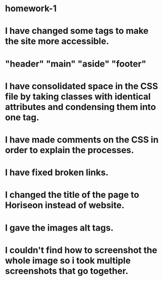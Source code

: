 # homework-1
# I have changed some tags to make the site more accessible.
# "header" "main" "aside" "footer"

# I have consolidated space in the CSS file by taking classes with identical attributes and condensing them into one tag.

# I have made comments on the CSS in order to explain the processes.

# I have fixed broken links.

# I changed the title of the page to Horiseon instead of website.

# I gave the images alt tags.

# I couldn't find how to screenshot the whole image so i took multiple screenshots that go together.

